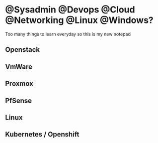 # @Sysadmin @Devops @Cloud @Networking @Linux @Windows?

Too many things to learn everyday so this is my new notepad

## Openstack
## VmWare
## Proxmox
## PfSense
## Linux
## Kubernetes / Openshift

